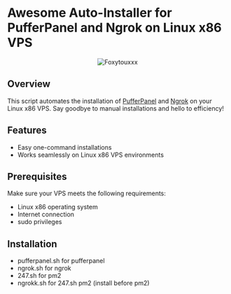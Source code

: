 # Awesome Auto-Installer for PufferPanel and Ngrok on Linux x86 VPS

<div align="center">
  <img src="[https://your-cool-logo-url.com](https://cdn.discordapp.com/avatars/912228642736730123/1246e2e7101d55704de62813e7f6c109.png?size=256)" alt="Foxytouxxx">
</div>

## Overview

This script automates the installation of [PufferPanel](https://pufferpanel.com/) and [Ngrok](https://ngrok.com/) on your Linux x86 VPS. Say goodbye to manual installations and hello to efficiency!

## Features

- Easy one-command installations
- Works seamlessly on Linux x86 VPS environments

## Prerequisites

Make sure your VPS meets the following requirements:

- Linux x86 operating system
- Internet connection
- sudo privileges

## Installation
 - pufferpanel.sh for pufferpanel
 - ngrok.sh for ngrok
 - 247.sh for pm2
 - ngrokk.sh for 247.sh pm2 (install before pm2)
